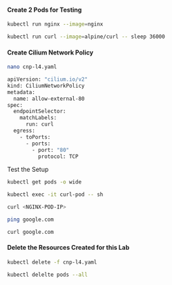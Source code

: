 #### Create 2 Pods for Testing
```sh
kubectl run nginx --image=nginx

kubectl run curl --image=alpine/curl -- sleep 36000
```

#### Create Cilium Network Policy
```sh
nano cnp-l4.yaml
```
```sh
apiVersion: "cilium.io/v2"
kind: CiliumNetworkPolicy
metadata:
  name: allow-external-80
spec:
  endpointSelector:
    matchLabels:
      run: curl
  egress:
    - toPorts:
      - ports:
        - port: "80"
          protocol: TCP
```

Test the Setup 

```sh
kubectl get pods -o wide

kubectl exec -it curl-pod -- sh

curl <NGINX-POD-IP>

ping google.com

curl google.com
```

#### Delete the Resources Created for this Lab
```sh
kubectl delete -f cnp-l4.yaml

kubectl delelte pods --all
```